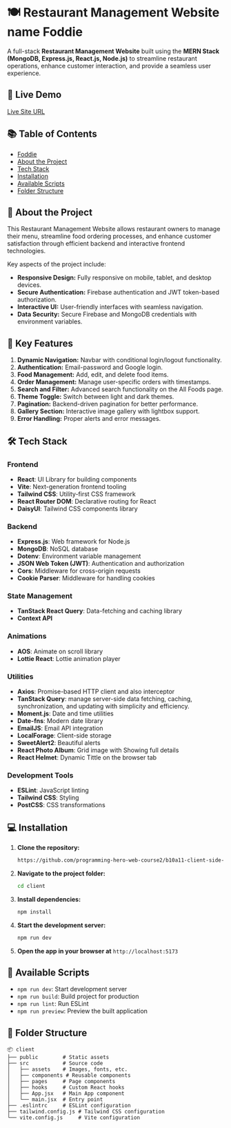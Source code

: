 # 🍽️ Restaurant Management Website name Foddie

A full-stack **Restaurant Management Website** built using the **MERN Stack (MongoDB, Express.js, React.js, Node.js)** to streamline restaurant operations, enhance customer interaction, and provide a seamless user experience.

## 🚀 Live Demo

[Live Site URL](https://foddie-resturant.netlify.app)

## 📚 Table of Contents

- [Foddie](#foddie)
- [About the Project](#-about-the-project)
- [Tech Stack](#-tech-stack)
- [Installation](#-installation)
- [Available Scripts](#-available-scripts)
- [Folder Structure](#-folder-structure)

## 📝 About the Project

This Restaurant Management Website allows restaurant owners to manage their menu, streamline food ordering processes, and enhance customer satisfaction through efficient backend and interactive frontend technologies.

Key aspects of the project include:

- **Responsive Design:** Fully responsive on mobile, tablet, and desktop devices.
- **Secure Authentication:** Firebase authentication and JWT token-based authorization.
- **Interactive UI:** User-friendly interfaces with seamless navigation.
- **Data Security:** Secure Firebase and MongoDB credentials with environment variables.

## 🌟 Key Features

1. **Dynamic Navigation:** Navbar with conditional login/logout functionality.
2. **Authentication:** Email-password and Google login.
3. **Food Management:** Add, edit, and delete food items.
4. **Order Management:** Manage user-specific orders with timestamps.
5. **Search and Filter:** Advanced search functionality on the All Foods page.
6. **Theme Toggle:** Switch between light and dark themes.
7. **Pagination:** Backend-driven pagination for better performance.
8. **Gallery Section:** Interactive image gallery with lightbox support.
9. **Error Handling:** Proper alerts and error messages.

## 🛠️ Tech Stack

### Frontend

- **React**: UI Library for building components
- **Vite**: Next-generation frontend tooling
- **Tailwind CSS**: Utility-first CSS framework
- **React Router DOM**: Declarative routing for React
- **DaisyUI**: Tailwind CSS components library

### Backend

- **Express.js**: Web framework for Node.js
- **MongoDB**: NoSQL database
- **Dotenv**: Environment variable management
- **JSON Web Token (JWT)**: Authentication and authorization
- **Cors**: Middleware for cross-origin requests
- **Cookie Parser**: Middleware for handling cookies

### State Management

- **TanStack React Query**: Data-fetching and caching library
- **Context API**

### Animations

- **AOS**: Animate on scroll library
- **Lottie React**: Lottie animation player

### Utilities

- **Axios**: Promise-based HTTP client and also interceptor
- **TanStack Query**: manage server-side data fetching, caching, synchronization, and updating with simplicity and efficiency.
- **Moment.js**: Date and time utilities
- **Date-fns**: Modern date library
- **EmailJS**: Email API integration
- **LocalForage**: Client-side storage
- **SweetAlert2**: Beautiful alerts
- **React Photo Album**: Grid image with Showing full details
- **React Helmet**: Dynamic Tittle on the browser tab

### Development Tools

- **ESLint**: JavaScript linting
- **Tailwind CSS**: Styling
- **PostCSS**: CSS transformations

## 💻 Installation

1. **Clone the repository:**
   ```bash
   https://github.com/programming-hero-web-course2/b10a11-client-side-aminul118.git
   ```
2. **Navigate to the project folder:**
   ```bash
   cd client
   ```
3. **Install dependencies:**
   ```bash
   npm install
   ```
4. **Start the development server:**
   ```bash
   npm run dev
   ```
5. **Open the app in your browser at** `http://localhost:5173`

## 📜 Available Scripts

- `npm run dev`: Start development server
- `npm run build`: Build project for production
- `npm run lint`: Run ESLint
- `npm run preview`: Preview the built application

## 📂 Folder Structure

```plaintext
📦 client
├── public        # Static assets
├── src           # Source code
│   ├── assets    # Images, fonts, etc.
│   ├── components # Reusable components
│   ├── pages     # Page components
│   ├── hooks     # Custom React hooks
│   ├── App.jsx   # Main App component
│   └── main.jsx  # Entry point
├── .eslintrc     # ESLint configuration
├── tailwind.config.js # Tailwind CSS configuration
└── vite.config.js     # Vite configuration
```
